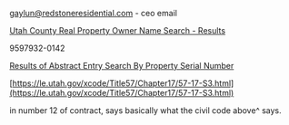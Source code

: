 gaylun@redstoneresidential.com - ceo email

[Utah County Real Property Owner Name Search - Results](https://www.utahcounty.gov/LandRecords/namesearch.asp?av_name=SHOGUN+PROPERTIES+LLC)

9597932-0142

[Results of Abstract Entry Search By Property Serial Number](https://www.utahcounty.gov/LandRecords/EntryBySerial.asp?av_serial=483010306)

[https://le.utah.gov/xcode/Title57/Chapter17/57-17-S3.html](https://le.utah.gov/xcode/Title57/Chapter17/57-17-S3.html)

in number 12 of contract, says basically what the civil code above^ says. 

